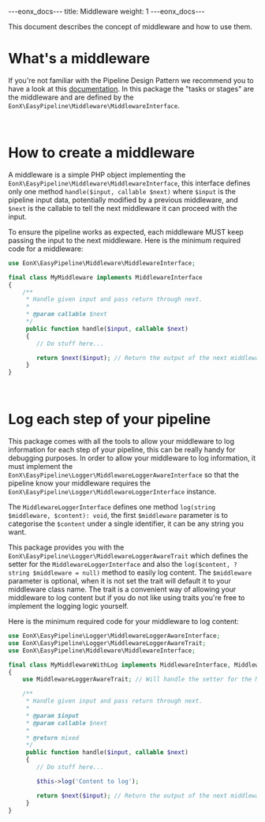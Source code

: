 ---eonx_docs---
title: Middleware
weight: 1
---eonx_docs---

This document describes the concept of middleware and how to use them.

# What's a middleware

If you're not familiar with the Pipeline Design Pattern we recommend you to have a look at this [documentation][1].
In this package the "tasks or stages" are the middleware and are defined by the `EonX\EasyPipeline\Middleware\MiddlewareInterface`.

<br>

# How to create a middleware

A middleware is a simple PHP object implementing the `EonX\EasyPipeline\Middleware\MiddlewareInterface`, this
interface defines only one method `handle($input, callable $next)` where `$input` is the pipeline input data, potentially
modified by a previous middleware, and `$next` is the callable to tell the next middleware it can proceed with the input.

To ensure the pipeline works as expected, each middleware MUST keep passing the input to the next middleware. Here is
the minimum required code for a middleware:

```php
use EonX\EasyPipeline\Middleware\MiddlewareInterface;

final class MyMiddleware implements MiddlewareInterface
{
    /**
     * Handle given input and pass return through next.
     *
     * @param callable $next
     */
     public function handle($input, callable $next)
     {
        // Do stuff here...

        return $next($input); // Return the output of the next middleware for the given input
     }
}
```

<br>

# Log each step of your pipeline

This package comes with all the tools to allow your middleware to log information for each step of your pipeline, this
can be really handy for debugging purposes. In order to allow your middleware to log information, it must implement
the `EonX\EasyPipeline\Logger\MiddlewareLoggerAwareInterface` so that the pipeline know your middleware
requires the `EonX\EasyPipeline\Logger\MiddlewareLoggerInterface` instance.

The `MiddlewareLoggerInterface` defines one method `log(string $middleware, $content): void`, the first `$middleware`
parameter is to categorise the `$content` under a single identifier, it can be any string you want.

This package provides you with the `EonX\EasyPipeline\Logger\MiddlewareLoggerAwareTrait` which defines the setter
for the `MiddlewareLoggerInterface` and also the `log($content, ?string $middleware = null)` method to easily log content.
The `$middleware` parameter is optional, when it is not set the trait will default it to your middleware class name.
The trait is a convenient way of allowing your middleware to log content but if you do not like using traits you're free
to implement the logging logic yourself.

Here is the minimum required code for your middleware to log content:

```php
use EonX\EasyPipeline\Logger\MiddlewareLoggerAwareInterface;
use EonX\EasyPipeline\Logger\MiddlewareLoggerAwareTrait;
use EonX\EasyPipeline\Middleware\MiddlewareInterface;

final class MyMiddlewareWithLog implements MiddlewareInterface, MiddlewareLoggerAwareInterface
{
    use MiddlewareLoggerAwareTrait; // Will handle the setter for the MiddlewareLoggerInterface

    /**
     * Handle given input and pass return through next.
     *
     * @param $input
     * @param callable $next
     *
     * @return mixed
     */
     public function handle($input, callable $next)
     {
        // Do stuff here...

        $this->log('Content to log');

        return $next($input); // Return the output of the next middleware for the given input
     }
}
```

[1]: https://www.cise.ufl.edu/research/ParallelPatterns/PatternLanguage/AlgorithmStructure/Pipeline.htm
